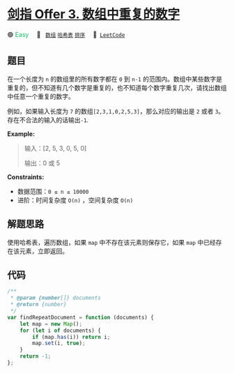 # [剑指 Offer 3. 数组中重复的数字](https://leetcode.cn/problems/shu-zu-zhong-zhong-fu-de-shu-zi-lcof/)

🟢 <font color=#15bd66>Easy</font>&emsp; 🔖&ensp; [`数组`](/leetcode/outline/tag/array.md) [`哈希表`](/leetcode/outline/tag/hash-table.md) [`排序`](/leetcode/outline/tag/sorting.md)&emsp; 🔗&ensp;[`LeetCode`](https://leetcode.cn/problems/shu-zu-zhong-zhong-fu-de-shu-zi-lcof/)

## 题目

在一个长度为 `n` 的数组里的所有数字都在 `0` 到 `n-1` 的范围内。数组中某些数字是重复的，但不知道有几个数字是重复的，也不知道每个数字重复几次，请找出数组中任意一个重复的数字。

例如，如果输入长度为 `7` 的数组`[2,3,1,0,2,5,3]`，那么对应的输出是 `2` 或者 `3`。存在不合法的输入的话输出`-1`.

**Example:**

> 输入：[2, 5, 3, 0, 5, 0]
>
> 输出：0 或 5

**Constraints:**

- 数据范围：`0 ≤ n ≤ 10000`
- 进阶：时间复杂度 `O(n)` ，空间复杂度 `O(n)`

## 解题思路

使用哈希表，遍历数组，如果 `map` 中不存在该元素则保存它，如果 `map` 中已经存在该元素，立即返回。

## 代码

```javascript
/**
 * @param {number[]} documents
 * @return {number}
 */
var findRepeatDocument = function (documents) {
	let map = new Map();
	for (let i of documents) {
		if (map.has(i)) return i;
		map.set(i, true);
	}
	return -1;
};
```
